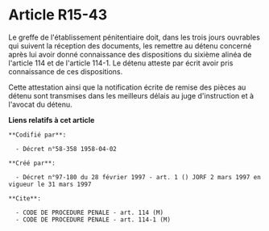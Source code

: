 # Article R15-43

Le greffe de l'établissement pénitentiaire doit, dans les trois jours ouvrables qui suivent la réception des documents, les
remettre au détenu concerné après lui avoir donné connaissance des dispositions du sixième alinéa de l'article 114 et de
l'article 114-1. Le détenu atteste par écrit avoir pris connaissance de ces dispositions.

Cette attestation ainsi que la notification écrite de remise des pièces au détenu sont transmises dans les meilleurs délais
au juge d'instruction et à l'avocat du détenu.

**Liens relatifs à cet article**

	**Codifié par**:

	  - Décret n°58-358 1958-04-02

	**Créé par**:

	  - Décret n°97-180 du 28 février 1997 - art. 1 () JORF 2 mars 1997 en vigueur le 31 mars 1997

	**Cite**:

	  - CODE DE PROCEDURE PENALE - art. 114 (M)
	  - CODE DE PROCEDURE PENALE - art. 114-1 (M)
